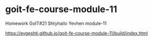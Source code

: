 # goit-fe-course-module-11
Homework GoIT#21 Shtyhailo Yevhen module-11

https://evgeshti.github.io/goit-fe-course-module-11/build/index.html
